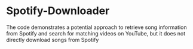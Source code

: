 # Spotify-Downloader
The code demonstrates a potential approach to retrieve song information from Spotify and search for matching videos on YouTube, but it does not directly download songs from Spotify
